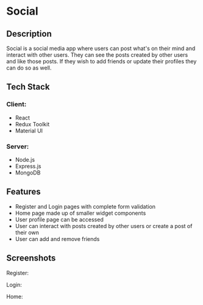 <h1>Social</h1>

<h2>Description</h2>
<p>Social is a social media app where users can post what's on their mind and interact with other users. They can see the posts created by other users and like those posts. If they wish to add friends or update their profiles they can do so as well.</p>

<h2>Tech Stack</h2>
<h3>Client:</h3>   
<ul>
<li>React</li>
<li>Redux Toolkit</li>
<li>Material UI</li>
</ul>

<h3>Server:</h3>   
<ul>
<li>Node.js</li>
<li>Express.js</li>
<li>MongoDB</li>
</ul>

<h2>Features</h2>
<ul>
<li>Register and Login pages with complete form validation</li>
<li>Home page made up of smaller widget components</li>
<li>User profile page can be accessed</li>
<li>User can interact with posts created by other users or create a post of their own</li>
<li>User can add and remove friends</li>
</ul>

<h2>Screenshots</h2>
Register:

Login:

Home:
